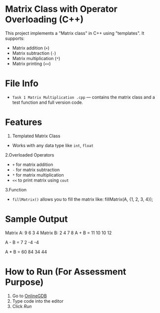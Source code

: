 
# Matrix Class with Operator Overloading (C++)

This project implements a "Matrix class" in C++ using "templates". It supports:

- Matrix addition (`+`)
- Matrix subtraction (`-`)
- Matrix multiplication (`*`)
- Matrix printing (`<<`)

#  File Info
- `Task 1 Matrix Multiplication .cpp` — contains the matrix class and a test function and full version code.
# Features
1. Templated Matrix Class  
- Works with any data type like `int`, `float`

2.Overloaded Operators
- `+` for matrix addition
- `-` for matrix subtraction
- `*` for matrix multiplication
- `<<` to print matrix using `cout`

3.Function  
- `fillMatrix()` allows you to fill the matrix like:
   fillMatrix(A, {1, 2, 3, 4});

# Sample Output
Matrix A:
9 6
3 4
Matrix B:
2 4
7 8
A + B =
11 10
10 12

A - B =
7 2
-4 -4

A * B =
60 84
34 44

# How to Run (For Assessment Purpose)

1. Go to [OnlineGDB](https://www.onlinegdb.com/online_c++_compiler)
2. Type code into the editor
3. Click *Run*
